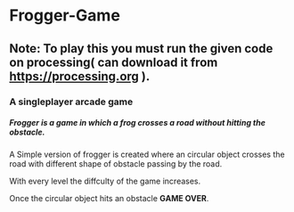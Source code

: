 # Frogger-Game
## Note: To play this you must run the given code on processing( can download it from https://processing.org ).

### A singleplayer arcade game

##### Frogger is a game in which a frog crosses a road without hitting the obstacle.

A Simple version of frogger is created where an circular object crosses the road with different shape of obstacle passing by the road.

With every level the diffculty of the game increases. 

Once the circular object hits an obstacle **GAME OVER**.
